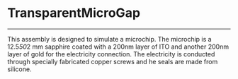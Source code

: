 # TransparentMicroGap

---------------------------------

This assembly is designed to simulate a microchip.
The microchip is a 12.5*50*2 mm sapphire coated with a 200nm layer of ITO and another 200nm layer of gold for the electricity connection.
The electricity is conducted through specially fabricated copper screws and he seals are made from silicone.
